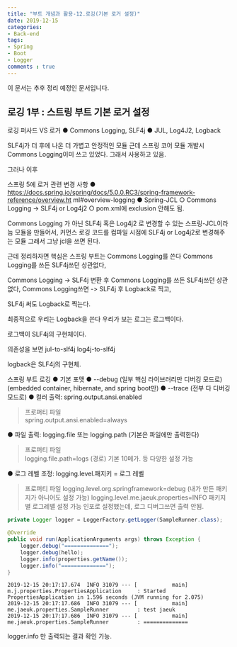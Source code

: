 ```yaml
---
title: "부트 개념과 활용-12.로깅(기본 로거 설정)"
date: 2019-12-15
categories:
- Back-end
tags:
- Spring 
- Boot
- Logger
comments : true
---
```


이 문서는 추후 정리 예정인 문서입니다.

## 로깅 1부 : 스트링 부트 기본 로거 설정

로깅 퍼사드 VS 로거
● Commons Logging, SLF4j
● JUL, Log4J2, Logback

SLF4j가 더 후에 나온 더 가볍고 안정적인 모듈
근데 스프링 코어 모듈 개발시 Commons Logging이미 쓰고 있었다.
그래서 사용하고 있음.

그러나 이후

스프링 5에 로거 관련 변경 사항
● https://docs.spring.io/spring/docs/5.0.0.RC3/spring-framework-reference/overview.ht
ml#overview-logging
● Spring-JCL
○ Commons Logging -> SLF4j or Log4j2
○ pom.xml에 exclusion 안해도 됨.

Commons Logging 가 아닌 SLF4j 혹은 Log4j2 로 변경할 수 있는
스프링-JCL이라늠 모듈을 만들어서, 커먼스 로깅 코드를 컴파일 시점에 SLF4j or Log4j2로 변경해주는 모듈
그래서 그냥 jcl을 쓰면 된다.


근데 정리하자면 핵심은
스프링 부트는 
Commons Logging를 쓴다
Commons Logging를 쓰든 SLF4j쓰던 상관없다,

Commons Logging -> SLF4j 변환 후 
Commons Logging를 쓰든 SLF4j쓰던 상관없다,
Commons Logging쓰면  -> SLF4j 후 Logback로 찍고,

SLF4j 써도 Logback로 찍는다.

최종적으로 우리는 Logback을 쓴다
우리가 보는 로그는 로그백이다.

로그백이 SLF4j의 구현체이다.

의존성을 보면 
jul-to-slf4j 
log4j-to-slf4j

logback은 SLF4j의 구현체.





스프링 부트 로깅
● 기본 포맷
● --debug (일부 핵심 라이브러리만 디버깅 모드로) (embedded container, hibernate, and spring boot만)
● --trace (전부 다 디버깅 모드로)
● 컬러 출력: spring.output.ansi.enabled
> 프로퍼티 파일          
spring.output.ansi.enabled=always

● 파일 출력: logging.file 또는 logging.path (기본은 파일에만 출력한다)
> 프로퍼티 파일      
logging.file.path=logs (경로)
기본 10메가. 등 다양한 설정 가능


● 로그 레벨 조정: logging.level.패지키 = 로그 레벨
> 프로퍼티 파일
logging.level.org.springframework=debug (내가 만든 패키지가 아니어도 설정 가능)
logging.level.me.jaeuk.properties=INFO
패키지별 로그레밸 설정 가능
인포로 설정했는데, 로그 디버그쓰면 출력 안됨.
~~~java
private Logger logger = LoggerFactory.getLogger(SampleRunner.class);

@Override
public void run(ApplicationArguments args) throws Exception {
    logger.debug("==============");
    logger.debug(hello);
    logger.info(properties.getName());
    logger.info("==============");
}
~~~
~~~
2019-12-15 20:17:17.674  INFO 31079 --- [           main] m.j.properties.PropertiesApplication     : Started PropertiesApplication in 1.596 seconds (JVM running for 2.075)
2019-12-15 20:17:17.686  INFO 31079 --- [           main] me.jaeuk.properties.SampleRunner         : test jaeuk
2019-12-15 20:17:17.686  INFO 31079 --- [           main] me.jaeuk.properties.SampleRunner         : ==============
~~~
logger.info 만 출력되는 결과 확인 가능. 




